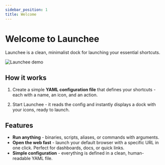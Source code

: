 ```yaml
---
sidebar_position: 1
title: Welcome
---
```


# Welcome to Launchee

Launchee is a clean, minimalist dock for launching your essential shortcuts.

![Launchee demo](/img/launchee.gif)

## How it works

1. Create a simple **YAML configuration file** that defines your shortcuts - each with a name, an icon, and an action.

2. Start Launchee - it reads the config and instantly displays a dock with your icons, ready to launch.

## Features

- **Run anything** - binaries, scripts, aliases, or commands with arguments.
- **Open the web fast** - launch your default browser with a specific URL in one click. Perfect for dashboards, docs, or quick links.
- **Simple configuration** - everything is defined in a clean, human-readable YAML file.  
